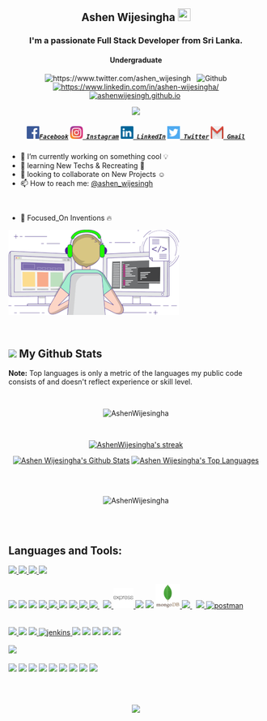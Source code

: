 <h2 align="center">Ashen Wijesingha <img src="https://media.giphy.com/media/hvRJCLFzcasrR4ia7z/giphy.gif" width="25px" height="25px">  
<h3 align="center">I'm a passionate Full Stack Developer from Sri Lanka.</h3>
<h4 align="center">Undergraduate</h4>

<p align="center"> 
	<img src="https://komarev.com/ghpvc/?username=AshenWijesingha" alt="https://www.twitter.com/ashen_wijesingh" />
	<img src="https://user-badge.committers.top/sri_lanka/AshenWijesingha.svg" alt="" />
	<img src="https://img.shields.io/twitter/follow/ashen_wijesingh?label=Follow" alt=""></a>
	<img src="https://img.shields.io/github/followers/AshenWijesingha?label=Follow&style=social" alt="Github" />
	<a href="https://www.linkedin.com/in/ashen-wijesingha-89137312b/">
	<img src="https://img.shields.io/badge/-Ashe_Wijesingha-blue?style=flat-square&logo=Linkedin&logoColor=white&link=https://www.linkedin.com/in/ashen-wijesingha/" alt="https://www.linkedin.com/in/ashen-wijesingha/" /></a>
	<a href="https://ashenwijesingha.github.io">
	<img src="https://img.shields.io/badge/Website-46a2f1.svg?&style=flat-square&logo=Google-Chrome&logoColor=white&link=https://anmolsingh.me/" alt="ashenwijesingh.github.io" /></a>
	<img src="https://img.shields.io/github/stars/AshenWijesingha?affiliations=OWNER%2CCOLLABORATOR%2CORGANIZATION_MEMBER&style=social" alt="">
</p>
</h2>

<p align="center">
    <img src="https://readme-typing-svg.herokuapp.com?color=fff&width=480&height=65&lines=Welcome+To+My+Profile+.+.+.+.;+.+.+.&center=true"></a>  
</p>
<h5 align="center">
  <code><a href="https://www.facebook.com/ashen.dilshan.96" title="Facebook Profile"><img width="25px" height="25px"                                                                             src="https://github.com/AshenWijesingha/AshenWijesingha/blob/main/Images/facebook.png">Facebook</a></code>
  <code><a href="https://www.instagram.com/ashen_wijesingha/" title="Instagram Profile"><img width="25px" height="25px" src="https://github.com/AshenWijesingha/AshenWijesingha/blob/main/Images/instagram.svg"> Instagram</a></code>
  <code><a href="https://www.linkedin.com/in/ashen-wijesinghe-89137312b/" title="LinkedIn Profile"><img width="25px" height="25px" src="https://github.com/AshenWijesingha/AshenWijesingha/blob/main/Images/linkedin.svg"> LinkedIn</a></code>
  <code><a href="https://www.twitter.com/ashen_wijesingh" title="Twitter Profile"><img width="25px" height="25px" src="https://github.com/AshenWijesingha/AshenWijesingha/blob/main/Images/twitter.png"> Twitter</a></code>
  <code><a href="mailto:a.d.wijesina@gmail.com; a.d.wijesingha@outlook.com" title="Send Email"><img width="25px" height="25px" src="https://github.com/AshenWijesingha/AshenWijesingha/blob/main/Images/gmail.png"> Gmail</a></code>

</h5>
<p/>

 - 🔭 I’m currently working on something cool :bulb: 
 - 🌱 learning New Techs & Recreating :construction:  
 - 👯 looking to collaborate on New Projects ☺
 - 📫 How to reach me: [@ashen_wijesingh](mailto:inbox.ashen@gmail.com;)
<br>

<!--

[<img align="left" alt="ashen.dilshan.96 | Facebook" width="22px" src="https://cdn.jsdelivr.net/npm/simple-icons@v3/icons/facebook.svg" />][facebook]
[<img align="left" alt="ashen_wijesingha | Instagram" width="22px" src="https://cdn.jsdelivr.net/npm/simple-icons@v3/icons/instagram.svg" />][instagram]
[<img align="left" alt="ashen-wijesinghe-89137312b | LinkedIn" width="22px" src="https://cdn.jsdelivr.net/npm/simple-icons@v3/icons/linkedin.svg" />][linkedin]
[<img align="left" alt="ashen_wijesingh | Twitter" width="22px" src="https://cdn.jsdelivr.net/npm/simple-icons@v3/icons/twitter.svg" />][twitter]

-->

- :dart: Focused_On Inventions :fire: 

 ![enter image description here](https://raw.githubusercontent.com/AshenWijesingha/AshenWijesingha/main/gif1.gif)

<br>

## <img src="https://img.icons8.com/color/48/000000/programming-flag.png"/> My Github Stats
  
  <b>Note:</b> Top languages is only a metric of the languages my public code consists of and doesn't reflect experience or skill level.


<br/>
<p align="center"><img src="https://github-profile-trophy.vercel.app/?username=AshenWijesingha&theme=gitdimmed&no-bg=true&no-frame=true&margin-w=15&margin-h=15&row=2&column=6" alt="AshenWijesingha" /> </p>
<br/>

<p align="center">
    <a href="https://github.com/AshenWijesingha/github-readme-streak-stats">
        <img title="🔥 Get streak stats for your profile at git.io/streak-stats" alt="AshenWijesingha's streak" src="https://github-readme-streak-stats.herokuapp.com/?user=AshenWijesingha&theme=black-ice&hide_border=true&stroke=0000&background=060A0CD0"/>
    </a>
 </p>
 <p align="center">
   <a href="https://github.com/AshenWijesingha/github-readme-stats"><img alt="Ashen Wijesingha's Github Stats" src="https://github-readme-stats.vercel.app/api?username=AshenWijesingha&show_icons=true&count_private=true&theme=react&hide_border=true&bg_color=0D1117" /></a>
  <a href="https://github.com/AshenWijesingha/github-readme-stats"><img alt="Ashen Wijesingha's Top Languages" src="https://github-readme-stats.vercel.app/api/top-langs/?username=AshenWijesingha&langs_count=8&count_private=true&layout=compact&theme=react&hide_border=true&bg_color=0D1117" /></a>
</p>

<br/>
<br/>
<p align="center"><img src="https://github-readme-activity-graph.vercel.app/graph?username=AshenWijesingha&theme=github-compact" alt="AshenWijesingha" /> </p>
<br/>
<br/>

## Languages and Tools:

<p align="left"> 

<a href="https://developer.mozilla.org/en-US/docs/Web/JavaScript" target="_blank"> 
	<img src="https://img.icons8.com/color/48/000000/javascript.png"/> </a> 
<a href="https://www.w3.org/html/" target="_blank"> 
	<img src="https://img.icons8.com/color/48/000000/html-5.png"/> </a> 
<a href="https://www.w3schools.com/css/" target="_blank"> 
	<img src="https://img.icons8.com/color/48/000000/css3.png"/> </a> 
<a href="https://getbootstrap.com" target="_blank"> 
	<img src="https://img.icons8.com/color/48/000000/bootstrap.png"/> </a>
	
<br/>
<br/>
	
<a href="https://www.w3schools.in/c-tutorial/" target="_blank"> 
	<img src="https://img.icons8.com/color/48/000000/c-programming.png"/></a>
<a href="https://www.w3schools.com/CPP/default.asp" target="_blank"> 
	<img src="https://img.icons8.com/color/48/000000/c-plus-plus-logo.png"/></a>
<a href="https://www.w3schools.com/cs/index.php" target="_blank"> 
	<img src="https://img.icons8.com/color/48/000000/c-sharp-logo.png"/></a>
<a href="https://www.python.org" target="_blank"> 
	<img src="https://img.icons8.com/color/48/000000/python.png"/> </a> 
<a href="https://www.java.com" target="_blank"> 
	<img src="https://img.icons8.com/color/48/000000/java-coffee-cup-logo.png"/> </a>
<a href="https://www.typescriptlang.org/" target="_blank"> 
	<img src="https://img.icons8.com/color/48/000000/typescript.png"/></a>
<a href="https://reactjs.org/" target="_blank"> 
	<img src="https://img.icons8.com/color/48/000000/react-native.png"/> </a>
<a href="https://spring.io/projects/spring-boot" target="_blank"> 
	<img src="https://img.icons8.com/color/48/000000/spring-logo.png"/> </a> 
<a style="padding-right:8px;" href="https://nodejs.org" target="_blank"> 
	<img src="https://img.icons8.com/color/48/000000/nodejs.png"/> </a> 
<a href="https://redux.js.org" target="_blank"> 
	<img src="https://img.icons8.com/color/48/000000/redux.png"/> </a>
<a href="https://expressjs.com" target="_blank"> 
	<img src="https://raw.githubusercontent.com/devicons/devicon/master/icons/express/express-original-wordmark.svg" alt="express" width="40" height="40"/> </a>
<a href="https://sass-lang.com/" target="_blank"> 
	<img src="https://img.icons8.com/color/50/000000/sass.png"/></a>
<a href="https://www.npmjs.com/" target="_blank"> 
	<img src="https://img.icons8.com/color/48/000000/npm.png"/></a>
<a href="https://www.mongodb.com/" target="_blank"> 
	<img src="https://raw.githubusercontent.com/devicons/devicon/master/icons/mongodb/mongodb-original-wordmark.svg" alt="mongodb" width="48" height="48"/> </a>
<a style="padding-right:8px;" href="https://www.mysql.com/" target="_blank"> 
	<img src="https://img.icons8.com/fluent/50/000000/mysql-logo.png"/> </a>	
<a href="https://firebase.google.com/" target="_blank"> 
	<img src="https://img.icons8.com/color/48/000000/firebase.png"/> </a> 
<a href="https://postman.com" target="_blank"> 
	<img src="https://www.vectorlogo.zone/logos/getpostman/getpostman-icon.svg" alt="postman" width="45" height="45"/> </a> 
<a href="https://threejs.org/" target="_blank"> 
	<img align="left" alt="" width="48px" src="https://raw.githubusercontent.com/NFavareto/static-icons/master/language/3js.png" /> </a> 
<a href="https://yarnpkg.com/" target="_blank"> 
	<img align="left" alt="" width="48px" src="https://res.cloudinary.com/practicaldev/image/fetch/s--5Duu3bxN--/c_limit%2Cf_auto%2Cfl_progressive%2Cq_auto%2Cw_880/https://dev-to-uploads.s3.amazonaws.com/i/8k7tg1r8tzwkwtsxyz1v.png" /> </a> 


<br/>
<br/>
<br/>
	
<a href="https://developer.android.com/" target="_blank"> 
	<img src="https://img.icons8.com/color/48/000000/android-studio--v2.png"/> </a>
<a href="https://tomcat.apache.org/" target="_blank"> 
	<img src="https://img.icons8.com/color/50/000000/tomcat.png"/></a>
<a href="https://git-scm.com/" target="_blank"> 
	<img src="https://img.icons8.com/color/48/000000/git.png"/> </a> 
<a href="https://www.jenkins.io" target="_blank"> 
	<img src="https://www.vectorlogo.zone/logos/jenkins/jenkins-icon.svg" alt="jenkins" width="48" height="48"/> </a> 
<a href="https://visualstudio.microsoft.com/" target="_blank"> 
	<img src="https://img.icons8.com/color/48/000000/visual-studio.png"/></a>
<a href="https://code.visualstudio.com/download" target="_blank"> 
	<img src="https://img.icons8.com/color/48/000000/visual-studio-code-2019.png"/></a>
<a href="https://www.jetbrains.com/" target="_blank"> 
	<img src="https://img.icons8.com/color/48/000000/jetbrains.png"/></a>
<a href="https://github.com/" target="_blank"> 
	<img src="https://img.icons8.com/color/48/000000/github.png"/></a>
<a href="https://www.arduino.cc/" target="_blank"> 
	<img src="https://img.icons8.com/color/48/000000/arduino.png"/></a>

<br/>
<br/>

<a href="#" target="_blank"> 
	<img src="https://img.icons8.com/color/50/000000/open-source--v1.png"/></a>

<br/>
<br/>

<a href="#" target="_blank"> 
	<img src="https://img.icons8.com/color/50/000000/adobe-illustrator--v1.png"/></a>
<a href="#" target="_blank"> 
	<img src="https://img.icons8.com/color/50/000000/adobe-indesign--v1.png"/></a>
<a href="#" target="_blank"> 
	<img src="https://img.icons8.com/color/50/000000/adobe-after-effects--v1.png"/></a>
<a href="#" target="_blank"> 
	<img src="https://img.icons8.com/color/50/000000/adobe-lightroom--v1.png"/></a>
<a href="#" target="_blank"> 
	<img src="https://img.icons8.com/color/50/000000/adobe-dreamweaver--v1.png"/></a>
<a href="#" target="_blank"> 
	<img src="https://img.icons8.com/color/50/000000/adobe-flash--v1.png"/></a>
<a href="#" target="_blank"> 
	<img src="https://img.icons8.com/color/50/000000/adobe-audition.png"/></a>
<a href="#" target="_blank"> 
	<img src="https://img.icons8.com/color/50/000000/adobe-bridge--v1.png"/></a>
<a href="#" target="_blank"> 
	<img src="https://img.icons8.com/color/50/000000/adobe-flash--v2.png"/></a>

</p>

<br/>
<br/>

<p align="center">
    <img src="https://readme-typing-svg.herokuapp.com?color=fff&width=480&height=65&lines=To+See+The+World,;Things+Dangerous+To+Come,;To+Find+Each+Other+And+To+Feel.;That+Is+Life+.+.+.+.;+.+.+.;_Ashen+Wijesingha&center=true"></a>
</p>


<!--
![Git Hub Contribution](https://user-images.githubusercontent.com/34527100/94196273-bebe8b80-fed1-11ea-9b26-7672c725a6fd.jpg)
-->

[twitter]: https://twitter.com/ashen_wijesingh
[instagram]: https://instagram.com/ashen_wijesingha
[linkedin]: https://linkedin.com/in/ashen-wijesinghe-89137312b/
[facebook]: https://www.facebook.com/ashen.dilshan.96

